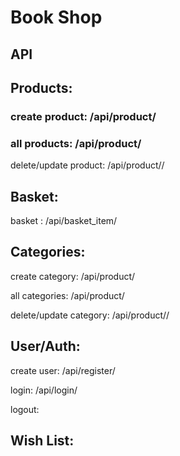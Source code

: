# Book Shop

## API

## Products:

### create product: /api/product/

### all products: /api/product/

delete/update product: /api/product/<id>/

## Basket:

basket : /api/basket_item/

## Categories:

create category: /api/product/

all categories: /api/product/

delete/update category: /api/product/<id>/

## User/Auth:

create user: /api/register/

login: /api/login/

logout:

## Wish List:
